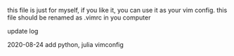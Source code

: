 this file is just for myself, if you like it, you can use it as your vim config.
this file should be renamed as .vimrc in you computer 

update log

2020-08-24 add python, julia vimconfig
